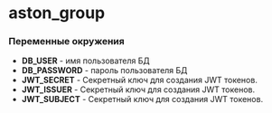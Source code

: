 # aston_group

### Переменные окружения
- **DB_USER** - имя пользователя БД
- **DB_PASSWORD** - пароль пользователя БД
- **JWT_SECRET** - Секретный ключ для создания JWT токенов.
- **JWT_ISSUER** - Секретный ключ для создания JWT токенов.
- **JWT_SUBJECT** - Секретный ключ для создания JWT токенов.
